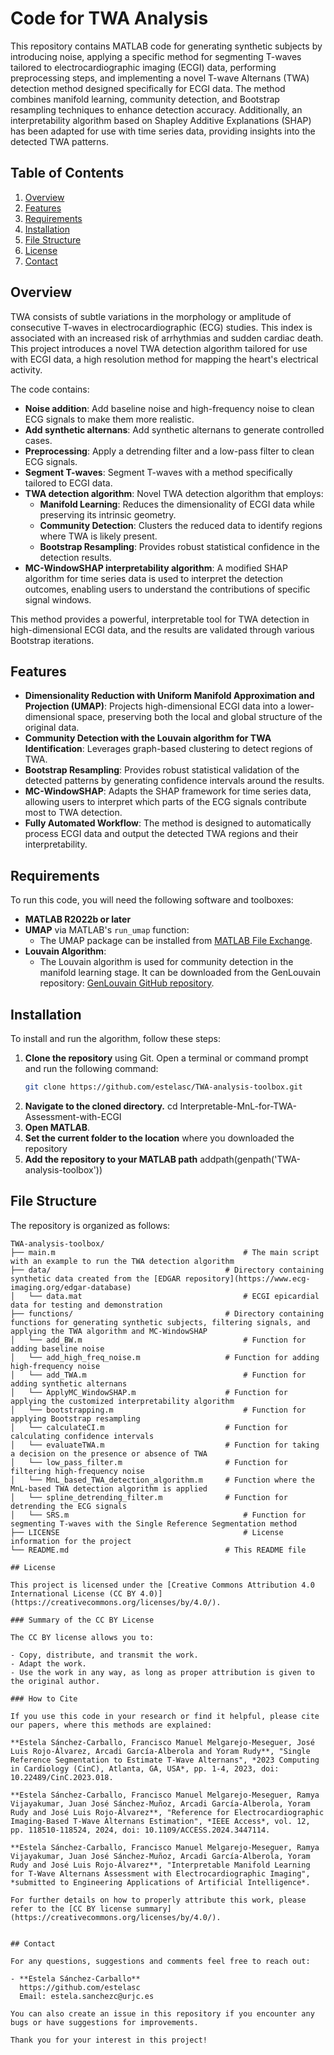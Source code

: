 # Code for TWA Analysis

This repository contains MATLAB code for generating synthetic subjects by introducing noise, applying a specific method for segmenting T-waves tailored to electrocardiographic imaging (ECGI) data, performing preprocessing steps, and implementing a novel T-wave Alternans (TWA) detection method designed specifically for ECGI data. The method combines manifold learning, community detection, and Bootstrap resampling techniques to enhance detection accuracy. Additionally, an interpretability algorithm based on Shapley Additive Explanations (SHAP) has been adapted for use with time series data, providing insights into the detected TWA patterns.

## Table of Contents
1. [Overview](#overview)
2. [Features](#features)
3. [Requirements](#requirements)
4. [Installation](#installation)
5. [File Structure](#file-structure)
6. [License](#license)
7. [Contact](#contact)

## Overview

TWA consists of subtle variations in the morphology or amplitude of consecutive T-waves in electrocardiographic (ECG) studies. This index is associated with an increased risk of arrhythmias and sudden cardiac death. This project introduces a novel TWA detection algorithm tailored for use with ECGI data, a high resolution method for mapping the heart's electrical activity.

The code contains:
- **Noise addition**: Add baseline noise and high-frequency noise to clean ECG signals to make them more realistic.
- **Add synthetic alternans**: Add synthetic alternans to generate controlled cases.
- **Preprocessing**: Apply a detrending filter and a low-pass filter to clean ECG signals.
- **Segment T-waves**: Segment T-waves with a method specifically tailored to ECGI data.
- **TWA detection algorithm**: Novel TWA detection algorithm that employs:
	- **Manifold Learning**: Reduces the dimensionality of ECGI data while preserving its intrinsic geometry.
	- **Community Detection**: Clusters the reduced data to identify regions where TWA is likely present.
	- **Bootstrap Resampling**: Provides robust statistical confidence in the detection results.
- **MC-WindowSHAP interpretability algorithm**: A modified SHAP algorithm for time series data is used to interpret the detection outcomes, enabling users to understand the contributions of specific signal windows.

This method provides a powerful, interpretable tool for TWA detection in high-dimensional ECGI data, and the results are validated through various Bootstrap iterations.

## Features

- **Dimensionality Reduction with Uniform Manifold Approximation and Projection (UMAP)**: Projects high-dimensional ECGI data into a lower-dimensional space, preserving both the local and global structure of the original data.
- **Community Detection with the Louvain algorithm for TWA Identification**: Leverages graph-based clustering to detect regions of TWA.
- **Bootstrap Resampling**: Provides robust statistical validation of the detected patterns by generating confidence intervals around the results.
- **MC-WindowSHAP**: Adapts the SHAP framework for time series data, allowing users to interpret which parts of the ECG signals contribute most to TWA detection.
- **Fully Automated Workflow**: The method is designed to automatically process ECGI data and output the detected TWA regions and their interpretability.

## Requirements

To run this code, you will need the following software and toolboxes:

- **MATLAB R2022b or later**
- **UMAP** via MATLAB's `run_umap` function:
  - The UMAP package can be installed from [MATLAB File Exchange](https://www.mathworks.com/matlabcentral/fileexchange/71902-run_umap).
- **Louvain Algorithm**:
  - The Louvain algorithm is used for community detection in the manifold learning stage. It can be downloaded from the GenLouvain repository: [GenLouvain GitHub repository](https://github.com/GenLouvain/GenLouvain).

## Installation

To install and run the algorithm, follow these steps:

1. **Clone the repository** using Git. Open a terminal or command prompt and run the following command:
   ```bash
   git clone https://github.com/estelasc/TWA-analysis-toolbox.git
2. **Navigate to the cloned directory.**
   cd Interpretable-MnL-for-TWA-Assessment-with-ECGI
3. **Open MATLAB**.
4. **Set the current folder to the location** where you downloaded the repository
5. **Add the repository to your MATLAB path**
   addpath(genpath('TWA-analysis-toolbox'))

## File Structure

The repository is organized as follows:

```plaintext
TWA-analysis-toolbox/
├── main.m               							# The main script with an example to run the TWA detection algorithm     
├── data/                      					# Directory containing synthetic data created from the [EDGAR repository](https://www.ecg-imaging.org/edgar-database)
│   └── data.mat         							# ECGI epicardial data for testing and demonstration
├── functions/                      			# Directory containing functions for generating synthetic subjects, filtering signals, and applying the TWA algorithm and MC-WindowSHAP
│   └── add_BW.m 									# Function for adding baseline noise
│   └── add_high_freq_noise.m 					# Function for adding high-frequency noise
│   └── add_TWA.m 									# Function for adding synthetic alternans
│   └── ApplyMC_WindowSHAP.m 					# Function for applying the customized interpretability algorithm
│   └── bootstrapping.m 							# Function for applying Bootstrap resampling
│   └── calculateCI.m 							# Function for calculating confidence intervals
│   └── evaluateTWA.m 							# Function for taking a decision on the presence or absence of TWA
│   └── low_pass_filter.m 						# Function for filtering high-frequency noise
│   └── MnL_based_TWA_detection_algorithm.m 	# Function where the MnL-based TWA detection algorithm is applied
│   └── spline_detrending_filter.m 				# Function for detrending the ECG signals
│   └── SRS.m 										# Function for segmenting T-waves with the Single Reference Segmentation method
├── LICENSE                     					# License information for the project
└── README.md                  					# This README file

## License

This project is licensed under the [Creative Commons Attribution 4.0 International License (CC BY 4.0)](https://creativecommons.org/licenses/by/4.0/). 

### Summary of the CC BY License

The CC BY license allows you to:

- Copy, distribute, and transmit the work.
- Adapt the work.
- Use the work in any way, as long as proper attribution is given to the original author.

### How to Cite

If you use this code in your research or find it helpful, please cite our papers, where this methods are explained:

**Estela Sánchez-Carballo, Francisco Manuel Melgarejo-Meseguer, José Luis Rojo-Álvarez, Arcadi García-Alberola and Yoram Rudy**, "Single Reference Segmentation to Estimate T-Wave Alternans", *2023 Computing in Cardiology (CinC), Atlanta, GA, USA*, pp. 1-4, 2023, doi: 10.22489/CinC.2023.018.

**Estela Sánchez-Carballo, Francisco Manuel Melgarejo-Meseguer, Ramya Vijayakumar, Juan José Sánchez-Muñoz, Arcadi García-Alberola, Yoram Rudy and José Luis Rojo-Álvarez**, "Reference for Electrocardiographic Imaging-Based T-Wave Alternans Estimation", *IEEE Access*, vol. 12, pp. 118510-118524, 2024, doi: 10.1109/ACCESS.2024.3447114.

**Estela Sánchez-Carballo, Francisco Manuel Melgarejo-Meseguer, Ramya Vijayakumar, Juan José Sánchez-Muñoz, Arcadi García-Alberola, Yoram Rudy and José Luis Rojo-Álvarez**, "Interpretable Manifold Learning for T-Wave Alternans Assessment with Electrocardiographic Imaging", *submitted to Engineering Applications of Artificial Intelligence*.

For further details on how to properly attribute this work, please refer to the [CC BY license summary](https://creativecommons.org/licenses/by/4.0/).


## Contact

For any questions, suggestions and comments feel free to reach out:

- **Estela Sánchez-Carballo**  
  https://github.com/estelasc
  Email: estela.sanchezc@urjc.es

You can also create an issue in this repository if you encounter any bugs or have suggestions for improvements.

Thank you for your interest in this project!